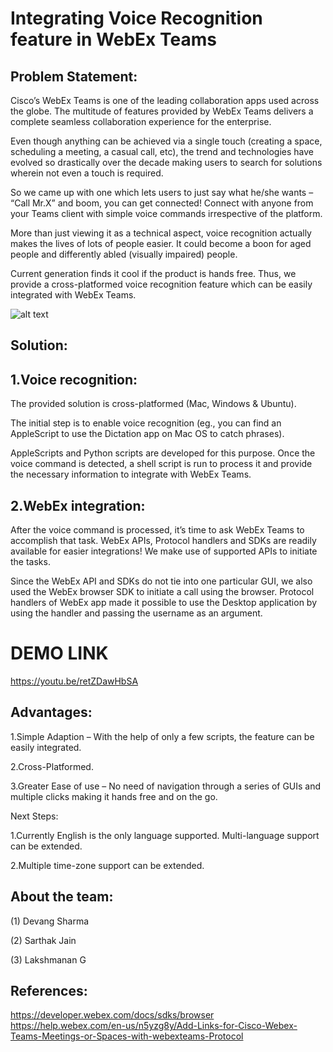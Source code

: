 # Integrating Voice Recognition feature in WebEx Teams

## Problem Statement:	

Cisco’s WebEx Teams is one of the leading collaboration apps used across the globe. The multitude of features provided by WebEx Teams delivers a complete seamless collaboration experience for the enterprise. 

Even though anything can be achieved via a single touch (creating a space, scheduling a meeting, a casual call, etc), the trend and technologies have evolved so drastically over the decade making users to search for solutions wherein not even a touch is required. 

So we came up with one which lets users to just say what he/she wants – “Call Mr.X” and boom, you can get connected! Connect with anyone from your Teams client with simple voice commands irrespective of the platform.


More than just viewing it as a technical aspect, voice recognition actually makes the lives of lots of people easier. It could become a boon for aged people and differently abled (visually impaired) people. 

Current generation finds it cool if the product is hands free. Thus, we provide a cross-platformed voice recognition feature which can be easily integrated with WebEx Teams.


![alt text](http://url/to/img.png)



## Solution:

## 1.Voice recognition: 

The provided solution is cross-platformed (Mac, Windows & Ubuntu). 

The initial step is to enable voice recognition (eg., you can find an AppleScript to use the Dictation app on Mac OS to catch phrases). 

AppleScripts and Python scripts are developed for this purpose. Once the voice command is detected, a shell script is run to process it and provide the necessary information to integrate with WebEx Teams.


## 2.WebEx integration: 


After the voice command is processed, it’s time to ask WebEx Teams to accomplish that task. WebEx APIs, Protocol handlers and SDKs are readily available for easier integrations! We make use of supported APIs to initiate the tasks.


Since the WebEx API and SDKs do not tie into one particular GUI, we also used the WebEx browser SDK to initiate a call using the browser. 
Protocol handlers of WebEx app made it possible to use the Desktop application by using the handler and passing the username as an argument.

# DEMO LINK
https://youtu.be/retZDawHbSA



## Advantages:

1.Simple Adaption – With the help of only a few scripts, the feature can be easily integrated.

2.Cross-Platformed.

3.Greater Ease of use – No need of navigation through a series of GUIs and multiple clicks making it hands free and on the go.

Next Steps:

1.Currently English is the only language supported. Multi-language support can be extended.

2.Multiple time-zone support can be extended.

## About the team:

(1) Devang Sharma

(2) Sarthak Jain

(3) Lakshmanan G


## References:  
https://developer.webex.com/docs/sdks/browser  
https://help.webex.com/en-us/n5yzg8y/Add-Links-for-Cisco-Webex-Teams-Meetings-or-Spaces-with-webexteams-Protocol  
